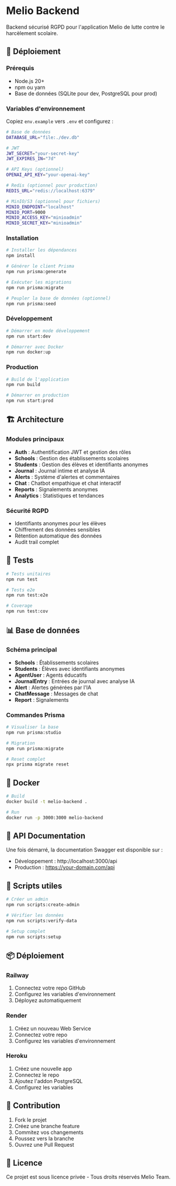 # Melio Backend

Backend sécurisé RGPD pour l'application Melio de lutte contre le harcèlement scolaire.

## 🚀 Déploiement

### Prérequis
- Node.js 20+
- npm ou yarn
- Base de données (SQLite pour dev, PostgreSQL pour prod)

### Variables d'environnement

Copiez `env.example` vers `.env` et configurez :

```bash
# Base de données
DATABASE_URL="file:./dev.db"

# JWT
JWT_SECRET="your-secret-key"
JWT_EXPIRES_IN="7d"

# API Keys (optionnel)
OPENAI_API_KEY="your-openai-key"

# Redis (optionnel pour production)
REDIS_URL="redis://localhost:6379"

# MinIO/S3 (optionnel pour fichiers)
MINIO_ENDPOINT="localhost"
MINIO_PORT=9000
MINIO_ACCESS_KEY="minioadmin"
MINIO_SECRET_KEY="minioadmin"
```

### Installation

```bash
# Installer les dépendances
npm install

# Générer le client Prisma
npm run prisma:generate

# Exécuter les migrations
npm run prisma:migrate

# Peupler la base de données (optionnel)
npm run prisma:seed
```

### Développement

```bash
# Démarrer en mode développement
npm run start:dev

# Démarrer avec Docker
npm run docker:up
```

### Production

```bash
# Build de l'application
npm run build

# Démarrer en production
npm run start:prod
```

## 🏗️ Architecture

### Modules principaux
- **Auth** : Authentification JWT et gestion des rôles
- **Schools** : Gestion des établissements scolaires
- **Students** : Gestion des élèves et identifiants anonymes
- **Journal** : Journal intime et analyse IA
- **Alerts** : Système d'alertes et commentaires
- **Chat** : Chatbot empathique et chat interactif
- **Reports** : Signalements anonymes
- **Analytics** : Statistiques et tendances

### Sécurité RGPD
- Identifiants anonymes pour les élèves
- Chiffrement des données sensibles
- Rétention automatique des données
- Audit trail complet

## 🧪 Tests

```bash
# Tests unitaires
npm run test

# Tests e2e
npm run test:e2e

# Coverage
npm run test:cov
```

## 📊 Base de données

### Schéma principal
- **Schools** : Établissements scolaires
- **Students** : Élèves avec identifiants anonymes
- **AgentUser** : Agents éducatifs
- **JournalEntry** : Entrées de journal avec analyse IA
- **Alert** : Alertes générées par l'IA
- **ChatMessage** : Messages de chat
- **Report** : Signalements

### Commandes Prisma
```bash
# Visualiser la base
npm run prisma:studio

# Migration
npm run prisma:migrate

# Reset complet
npx prisma migrate reset
```

## 🐳 Docker

```bash
# Build
docker build -t melio-backend .

# Run
docker run -p 3000:3000 melio-backend
```

## 📝 API Documentation

Une fois démarré, la documentation Swagger est disponible sur :
- Développement : http://localhost:3000/api
- Production : https://your-domain.com/api

## 🔧 Scripts utiles

```bash
# Créer un admin
npm run scripts:create-admin

# Vérifier les données
npm run scripts:verify-data

# Setup complet
npm run scripts:setup
```

## 📦 Déploiement

### Railway
1. Connectez votre repo GitHub
2. Configurez les variables d'environnement
3. Déployez automatiquement

### Render
1. Créez un nouveau Web Service
2. Connectez votre repo
3. Configurez les variables d'environnement

### Heroku
1. Créez une nouvelle app
2. Connectez le repo
3. Ajoutez l'addon PostgreSQL
4. Configurez les variables

## 🤝 Contribution

1. Fork le projet
2. Créez une branche feature
3. Commitez vos changements
4. Poussez vers la branche
5. Ouvrez une Pull Request

## 📄 Licence

Ce projet est sous licence privée - Tous droits réservés Melio Team.